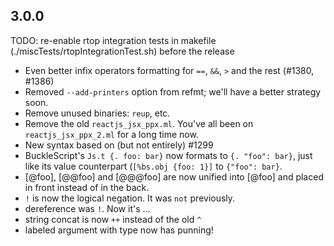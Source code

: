 
## 3.0.0

TODO: re-enable rtop integration tests in makefile (./miscTests/rtopIntegrationTest.sh) before the release

- Even better infix operators formatting for `==`, `&&`, `>` and the rest (#1380, #1386)
- Removed `--add-printers` option from refmt; we'll have a better strategy soon.
- Remove unused binaries: `reup`, etc.
- Remove the old `reactjs_jsx_ppx.ml`. You've all been on `reactjs_jsx_ppx_2.ml` for a long time now.
- New syntax based on (but not entirely) #1299
- BuckleScript's `Js.t {. foo: bar}` now formats to `{. "foo": bar}`, just like its value counterpart (`[%bs.obj {foo: 1}]` to `{"foo": bar}`.
- [@foo], [@@foo] and [@@@foo] are now unified into [@foo] and placed in front instead of in the back.
- `!` is now the logical negation. It was `not` previously.
- dereference was `!`. Now it's ...
- string concat is now `++` instead of the old `^`
- labeled argument with type now has punning!
